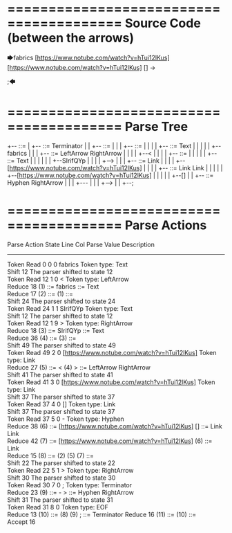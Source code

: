 ========================================
Source Code (between the arrows)
========================================

🡆fabrics
<SIrifQYp>
[https://www.notube.com/watch?v=hTui12lKus]
[https://www.notube.com/watch?v=hTui12lKus]
[]
-> 

;🡄

========================================
Parse Tree
========================================

+--<scripture> ::= <expression>
|  +--<expression> ::= <item> <producer> Terminator
|  |  +--<item> ::= <text> <tag> <links>
|  |  |  +--<text> ::= <text-chunk>
|  |  |  |  +--<text-chunk> ::= Text
|  |  |  |  |  +--fabrics
|  |  |  +--<tag> ::= LeftArrow <text> RightArrow
|  |  |  |  +--<
|  |  |  |  +--<text> ::= <text-chunk>
|  |  |  |  |  +--<text-chunk> ::= Text
|  |  |  |  |  |  +--SIrifQYp
|  |  |  |  +-->
|  |  |  +--<links> ::= Link <links>
|  |  |  |  +--[https://www.notube.com/watch?v=hTui12lKus]
|  |  |  |  +--<links> ::= Link Link
|  |  |  |  |  +--[https://www.notube.com/watch?v=hTui12lKus]
|  |  |  |  |  +--[]
|  |  +--<producer> ::= Hyphen RightArrow
|  |  |  +---
|  |  |  +-->
|  |  +--;


========================================
Parse Actions
========================================

Parse Action      State    Line     Col   Parse Value                                                Description                                  
---------------   -----   -----   -----   --------------------------------------------------------   ---------------------------------------------
Token Read            0       0       0   fabrics                                                    Token type: Text                             
Shift                12                                                                              The parser shifted to state 12               
Token Read           12       1       0   <                                                          Token type: LeftArrow                        
Reduce               18                   (1) ::= fabrics                                            <text-chunk> ::= Text                        
Reduce               17                   (2) ::= (1)                                                <text> ::= <text-chunk>                      
Shift                24                                                                              The parser shifted to state 24               
Token Read           24       1       1   SIrifQYp                                                   Token type: Text                             
Shift                12                                                                              The parser shifted to state 12               
Token Read           12       1       9   >                                                          Token type: RightArrow                       
Reduce               18                   (3) ::= SIrifQYp                                           <text-chunk> ::= Text                        
Reduce               36                   (4) ::= (3)                                                <text> ::= <text-chunk>                      
Shift                49                                                                              The parser shifted to state 49               
Token Read           49       2       0   [https://www.notube.com/watch?v=hTui12lKus]                Token type: Link                             
Reduce               27                   (5) ::= < (4) >                                            <tag> ::= LeftArrow <text> RightArrow        
Shift                41                                                                              The parser shifted to state 41               
Token Read           41       3       0   [https://www.notube.com/watch?v=hTui12lKus]                Token type: Link                             
Shift                37                                                                              The parser shifted to state 37               
Token Read           37       4       0   []                                                         Token type: Link                             
Shift                37                                                                              The parser shifted to state 37               
Token Read           37       5       0   -                                                          Token type: Hyphen                           
Reduce               38                   (6) ::= [https://www.notube.com/watch?v=hTui12lKus] []     <links> ::= Link Link                        
Reduce               42                   (7) ::= [https://www.notube.com/watch?v=hTui12lKus] (6)    <links> ::= Link <links>                     
Reduce               15                   (8) ::= (2) (5) (7)                                        <item> ::= <text> <tag> <links>              
Shift                22                                                                              The parser shifted to state 22               
Token Read           22       5       1   >                                                          Token type: RightArrow                       
Shift                30                                                                              The parser shifted to state 30               
Token Read           30       7       0   ;                                                          Token type: Terminator                       
Reduce               23                   (9) ::= - >                                                <producer> ::= Hyphen RightArrow             
Shift                31                                                                              The parser shifted to state 31               
Token Read           31       8       0                                                              Token type: EOF                              
Reduce               13                   (10) ::= (8) (9) ;                                         <expression> ::= <item> <producer> Terminator
Reduce               16                   (11) ::= (10)                                              <scripture> ::= <expression>                 
Accept               16                                                                                                                           


